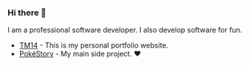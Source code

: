 ### Hi there 👋

I am a professional software developer. I also develop software for fun.

- [TM14](https://tm14.net/) - This is my personal portfolio website.
- [PokéStory](https://pokestory.tm14.net/) - My main side project. ❤

<!--
**mnwachukwu/mnwachukwu** is a ✨ _special_ ✨ repository because its `README.md` (this file) appears on your GitHub profile.

Here are some ideas to get you started:

- 🔭 I’m currently working on ...
- 🌱 I’m currently learning ...
- 👯 I’m looking to collaborate on ...
- 🤔 I’m looking for help with ...
- 💬 Ask me about ...
- 📫 How to reach me: ...
- 😄 Pronouns: ...
- ⚡ Fun fact: ...
-->
